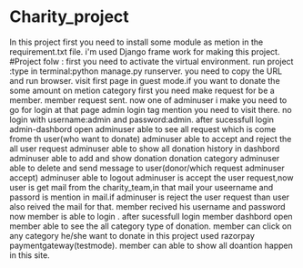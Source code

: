 # Charity_project
In this project first you need to install some module as metion in  the requirement.txt file.
i'm used Django frame work for making this project.
#Project folw :
first you need to activate the virtual environment.
run project :type in terminal:python manage.py runserver.
you need to copy the URL and run browser.
visit first page in guest mode.if you want to donate the some amount on metion category first you need make request for be a member.
member request sent.
now one of adminuser i make you need to go for login at that page admin login tag mention you need to visit there.
no login with username:admin and password:admin.
after sucessfull login admin-dashbord open 
adminuser able to see all request which is come frome th user(who want to donate)
adminuser able to accept and reject the all user request
adminuser able to show all donation history in dashbord
adminuser able to add and show donation donation category 
adminuser able to delete and send message to user(donor/which request adminuser accept)
adminuser able to logout
adminuser is accept the user request,now user is get mail from the charity_team,in that mail your useername and passord is mention in mail.if adminuser is reject the user request than user also reived the mail for that.
member recived his username and password now member is able to  login .
after sucessfull login member dashbord open
member able to see the all category type of donation.
member can click on any category he/she want to donate
in this project used razorpay paymentgateway(testmode).
member can able to show all doantion happen in this site.


